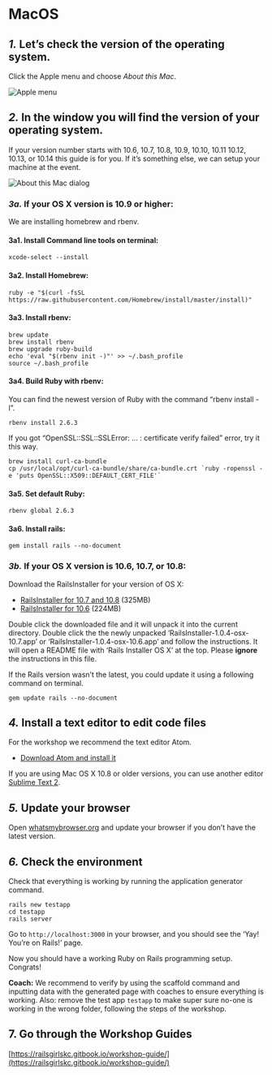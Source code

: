 # MacOS

## _1._ Let’s check the version of the operating system.

Click the Apple menu and choose _About this Mac_.

![Apple menu](http://guides.railsgirls.com/images/1.png)

## _2._ In the window you will find the version of your operating system.

If your version number starts with 10.6, 10.7, 10.8, 10.9, 10.10, 10.11 10.12, 10.13, or 10.14 this guide is for you. If it’s something else, we can setup your machine at the event.

![About this Mac dialog](http://guides.railsgirls.com/images/2.png)

### _3a._ If your OS X version is 10.9 or higher:

 We are installing homebrew and rbenv.

#### **3a1. Install Command line tools on terminal:**

```text
xcode-select --install
```

#### **3a2. Install Homebrew:**

```text
ruby -e "$(curl -fsSL https://raw.githubusercontent.com/Homebrew/install/master/install)"
```

#### **3a3. Install rbenv:**

```text
brew update
brew install rbenv
brew upgrade ruby-build
echo 'eval "$(rbenv init -)"' >> ~/.bash_profile
source ~/.bash_profile
```

#### **3a4. Build Ruby with rbenv:**

You can find the newest version of Ruby with the command “rbenv install -l”.

```text
rbenv install 2.6.3
```

If you got “OpenSSL::SSL::SSLError: … : certificate verify failed” error, try it this way.

```text
brew install curl-ca-bundle
cp /usr/local/opt/curl-ca-bundle/share/ca-bundle.crt `ruby -ropenssl -e 'puts OpenSSL::X509::DEFAULT_CERT_FILE'`
```

#### **3a5. Set default Ruby:**

```text
rbenv global 2.6.3
```

#### **3a6. Install rails:**

```text
gem install rails --no-document
```

### _3b._ If your OS X version is 10.6, 10.7, or 10.8:

Download the RailsInstaller for your version of OS X:

* [RailsInstaller for 10.7 and 10.8](http://railsinstaller.s3.amazonaws.com/RailsInstaller-1.0.4-osx-10.7.app.tgz) \(325MB\)
* [RailsInstaller for 10.6](http://railsinstaller.s3.amazonaws.com/RailsInstaller-1.0.4-osx-10.6.app.tgz) \(224MB\)

Double click the downloaded file and it will unpack it into the current directory. Double click the the newly unpacked ‘RailsInstaller-1.0.4-osx-10.7.app’ or ‘RailsInstaller-1.0.4-osx-10.6.app’ and follow the instructions. It will open a README file with ‘Rails Installer OS X’ at the top. Please **ignore** the instructions in this file.

If the Rails version wasn’t the latest, you could update it using a following command on terminal.

```text
gem update rails --no-document
```

## _4._ Install a text editor to edit code files

For the workshop we recommend the text editor Atom.

* [Download Atom and install it](https://atom.io/)

If you are using Mac OS X 10.8 or older versions, you can use another editor [Sublime Text 2](http://www.sublimetext.com/2). 

## _5._ Update your browser

Open [whatsmybrowser.org](https://www.whatsmybrowser.org/) and update your browser if you don’t have the latest version.

## _6._ Check the environment

Check that everything is working by running the application generator command.

```text
rails new testapp
cd testapp
rails server
```

Go to `http://localhost:3000` in your browser, and you should see the ‘Yay! You’re on Rails!’ page.

Now you should have a working Ruby on Rails programming setup. Congrats!

**Coach:** We recommend to verify by using the scaffold command and inputting data with the generated page with coaches to ensure everything is working. Also: remove the test app `testapp` to make super sure no-one is working in the wrong folder, following the steps of the workshop.

## 7. Go through the Workshop Guides

[https://railsgirlskc.gitbook.io/workshop-guide/](https://railsgirlskc.gitbook.io/workshop-guide/)

